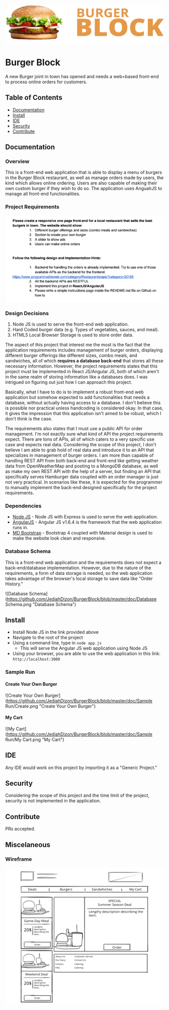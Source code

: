 
![Burger Block](https://github.com/JediahDizon/BurgerBlock/blob/master/doc/Logo.png "Logo")

# Burger Block
A new Burger joint in town has opened and needs a web=based front-end to process online orders for customers.

## Table of Contents
- [Documentation](#documentation)
- [Install](#install)
- [IDE](#ide)
- [Security](#security)
- [Contribute](#contribute)

## Documentation
### Overview
This is a front-end web application that is able to display a menu of burgers in the Burger Block restaurant, as well as
manage orders made by users, the kind which allows online ordering. Users are also capable of making their own custom
burger if they wish to do so. The application uses AngualrJS to manage all front-end functionalities.

### Project Requirements
![Project Requirements](https://github.com/JediahDizon/BurgerBlock/blob/master/doc/Requirements.png "Project Requirements")

### Design Decisions
1. Node JS is used to serve the front-end web application.
2. Hard Coded burger data (e.g. Types of vegetables, sauces, and meal).
3. HTML5 Local Browser Storage is used to store order data.

The aspect of this project that interest me the most is the fact that the application requirements includes 
management of burger orders, displaying different burger offerings like different sizes, combo meals, and sandwiches, 
all of which <b>requires a database back-end</b> that stores all these necessary information. However, the project 
requirements states that this project must be implemented in React JS/Angular JS, both of which aren't in the
same realm of storing information like a databases does. I was intrigued on figuring out just how I can approach this project.

Basically, what I have to do is to implement a robust front-end web application but somehow expected to add functionalities
that needs a database, without actually having access to a database. I don't believe this is possible nor practical unless 
handcoding is considered okay. In that case, it gives the impression that this application isn't aimed to be robust, 
which I don't think is the case.

The requirements also states that I must use a public API for order management. I'm not exactly sure what kind of API 
the project requirements expect. There are tons of APIs, all of which caters to a very specific use case and expects
real data. Considering the scope of this project, I don't believe I am able to grab hold of real data and introduce it to
an API that specializes in management of burger orders. I am more than capable of handling REST API from both back-end 
and front-end like getting weather data from OpenWeatherMap and posting to a MongoDB database, as well as make my own REST API 
with the help of a server, but finding an API that specifically serves Hamburger data coupled with an order manager is just 
not very practical. In scenarios like these, it is expected for the programmer to manually implement the back-end designed 
specifically for the project requirements.

### Dependencies
- [Node JS](https://nodejs.org/en/) - Node JS with Express is used to serve the web application.
- [AngularJS](https://angularjs.org) - Angular JS v1.6.4 is the framework that the web application runs in.
- [MD Bootstrap](https://mdbootstrap.com) - Bootstrap 4 coupled with Material design is used to make the website look clean and responsive.

### Database Schema
This is a front-end web application and the requirements does not expect a back-end/database implementation. However, due to
the nature of the requirements, a form of data storage is needed, so the web application takes advantage of the browser's
local storage to save data like "Order History."

![Database Schema](https://github.com/JediahDizon/BurgerBlock/blob/master/doc/Database Schema.png "Database Schema")

## Install
- Install Node JS in the link provided above
- Navigate to the root of the project
- Using a command line, type in `node app.js`
  - This will serve the Angular JS web application using Node JS
- Using your browser, you are able to use the web application in this link: `http://localhost:3000`

### Sample Run
#### Create Your Own Burger
![Create Your Own Burger](https://github.com/JediahDizon/BurgerBlock/blob/master/doc/Sample Run/Create.png "Create Your Own Burger")

#### My Cart
![My Cart](https://github.com/JediahDizon/BurgerBlock/blob/master/doc/Sample Run/My Cart.png "My Cart")

## IDE
Any IDE would work on this project by importing it as a "Generic Project."

## Security
Considering the scope of this project and the time limit of the project, security is not implemented in the application.

## Contribute
PRs accepted.

## Miscelaneous
### Wireframe
![Wireframe](https://github.com/JediahDizon/BurgerBlock/blob/master/doc/Wireframe.png "Wireframe")
